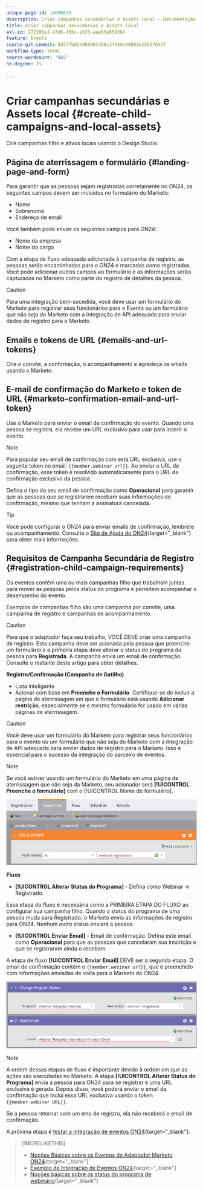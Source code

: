 ```yaml
---
unique-page-id: 10096675
description: Criar campanhas secundárias e Assets local — Documentação do Marketo — Documentação do produto
title: Criar campanhas secundárias e Assets local
exl-id: 272105e1-43d6-455c-a533-aae65e859384
feature: Events
source-git-commit: 0d37fbdb7d08901458c1744dc68893e155176327
workflow-type: tm+mt
source-wordcount: '665'
ht-degree: 1%

---
```


# Criar campanhas secundárias e Assets local {#create-child-campaigns-and-local-assets}

Crie campanhas filho e ativos locais usando o Design Studio.

## Página de aterrissagem e formulário {#landing-page-and-form}

Para garantir que as pessoas sejam registradas corretamente no ON24, os seguintes campos devem ser incluídos no formulário do Marketo:

* Nome
* Sobrenome
* Endereço de email

Você também pode enviar os seguintes campos para ON24:

* Nome da empresa
* Nome do cargo

Com a etapa de fluxo adequada adicionada à campanha de registro, as pessoas serão encaminhadas para o ON24 e marcadas como registradas. Você pode adicionar outros campos ao formulário e as informações serão capturadas no Marketo como parte do registro de detalhes da pessoa.

>[!CAUTION]
>
>Para uma integração bem-sucedida, você deve usar um formulário do Marketo para registrar seus funcionários para o Evento ou um formulário que não seja do Marketo com a integração de API adequada para enviar dados de registro para o Marketo.

## Emails e tokens de URL {#emails-and-url-tokens}

Crie o convite, a confirmação, o acompanhamento e agradeça os emails usando o Marketo.

## E-mail de confirmação do Marketo e token de URL {#marketo-confirmation-email-and-url-token}

Use o Marketo para enviar o email de confirmação do evento. Quando uma pessoa se registra, ela recebe um URL exclusivo para usar para inserir o evento.

>[!NOTE]
>
>Para popular seu email de confirmação com esta URL exclusiva, use o seguinte token no email: `{{member.webinar url}}`. Ao enviar o URL de confirmação, esse token é resolvido automaticamente para o URL de confirmação exclusivo da pessoa.
>
>Defina o tipo do seu email de confirmação como **Operacional** para garantir que as pessoas que se registrarem recebam suas informações de confirmação, mesmo que tenham a assinatura cancelada.

>[!TIP]
>
>Você pode configurar o ON24 para enviar emails de confirmação, lembrete ou acompanhamento. Consulte o [Site de Ajuda do ON24](https://support.on24.com/hc/en-us/categories/26127314569115-Webcast-Elite){target="_blank"} para obter mais informações.

## Requisitos de Campanha Secundária de Registro {#registration-child-campaign-requirements}

Os eventos contêm uma ou mais campanhas filho que trabalham juntas para mover as pessoas pelos status do programa e permitem acompanhar o desempenho do evento.

Exemplos de campanhas filho são uma campanha por convite, uma campanha de registro e campanhas de acompanhamento.

>[!CAUTION]
>
>Para que o adaptador faça seu trabalho, VOCÊ DEVE criar uma campanha de registro. Esta campanha deve ser acionada pela pessoa que preenche um formulário e a primeira etapa deve alterar o status do programa da pessoa para **Registrada**. A campanha envia um email de confirmação. Consulte o restante deste artigo para obter detalhes.

**Registro/Confirmação (Campanha de Gatilho)**

* Lista inteligente
* Acionar com base em **Preenche o Formulário**. Certifique-se de incluir a página de aterrissagem em que o formulário está usando **Adicionar restrição**, especialmente se o mesmo formulário for usado em várias páginas de aterrissagem.

>[!CAUTION]
>
>Você deve usar um formulário do Marketo para registrar seus funcionários para o evento ou um formulário que não seja do Marketo com a integração de API adequada para enviar dados de registro para o Marketo. Isso é essencial para o sucesso da integração do parceiro de eventos.

>[!NOTE]
>
>Se você estiver usando um formulário do Marketo em uma página de aterrissagem que não seja da Marketo, seu acionador será **[!UICONTROL Preenche o formulário]** com o [!UICONTROL Nome do formulário].

![](assets/image2015-12-22-15-3a20-3a51.png)

**Fluxo**

* **[!UICONTROL Alterar Status do Programa]** - Defina como Webinar -> Registrado.

Essa etapa do fluxo é necessária como a PRIMEIRA ETAPA DO FLUXO ao configurar sua campanha filho. Quando o status do programa de uma pessoa muda para Registrado, o Marketo envia as informações de registro para ON24. Nenhum outro status enviará a pessoa.

* **[!UICONTROL Enviar Email]** - Email de confirmação. Defina este email como **Operacional** para que as pessoas que cancelaram sua inscrição e que se registraram ainda o recebam.

A etapa de fluxo **[!UICONTROL Enviar Email]** DEVE ser a segunda etapa. O email de confirmação contém o `{{member.webinar url}}`, que é preenchido com informações enviadas de volta para o Marketo do ON24.

![](assets/image2015-12-22-15-3a29-3a50.png)

>[!NOTE]
>
>A ordem dessas etapas de fluxo é importante devido à ordem em que as ações são executadas no Marketo. A etapa **[!UICONTROL Alterar Status do Programa]** envia a pessoa para ON24 para se registrar e uma URL exclusiva é gerada. Depois disso, você poderá enviar o email de confirmação que inclui essa URL exclusiva usando o token `{{member.webinar URL}}`.
>
>Se a pessoa retornar com um erro de registro, ela não receberá o email de confirmação.

A próxima etapa é [testar a integração de eventos ON24](/help/marketo/product-docs/demand-generation/events/create-an-event/create-an-event-with-the-marketo-on24-adapter/test-your-on24-event-integration.md){target="_blank"}.

>[!MORELIKETHIS]
>
>* [Noções Básicas sobre os Eventos do Adaptador Marketo ON24](/help/marketo/product-docs/demand-generation/events/create-an-event/create-an-event-with-the-marketo-on24-adapter/understanding-marketo-on24-adapter-events.md){target="_blank"}
>* [Exemplo de Integração de Eventos ON24](/help/marketo/product-docs/demand-generation/events/create-an-event/create-an-event-with-the-marketo-on24-adapter/example-on24-event-integration.md){target="_blank"}
>* [Noções básicas sobre os status do programa de webinário](/help/marketo/product-docs/demand-generation/events/create-an-event/create-an-event-with-the-marketo-on24-adapter/understanding-webinar-program-statuses.md){target="_blank"}
